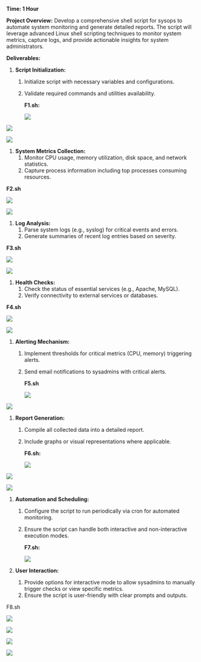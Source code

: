 ﻿**Time: 1 Hour**

**Project Overview:** Develop a comprehensive shell script for sysops to automate system monitoring and generate detailed reports. The script will leverage advanced Linux shell scripting techniques to monitor system metrics, capture logs, and provide actionable insights for system administrators.

**Deliverables:**

1. **Script Initialization:**
   1. Initialize script with necessary variables and configurations.
   1. Validate required commands and utilities availability.

      **F1.sh:**

      ![](1.png)

![](2.png)

![](3.png)

1. **System Metrics Collection:**
   1. Monitor CPU usage, memory utilization, disk space, and network statistics.
   1. Capture process information including top processes consuming resources.

**F2.sh**

![](4.png)

![](5.png)

1. **Log Analysis:**
   1. Parse system logs (e.g., syslog) for critical events and errors.
   1. Generate summaries of recent log entries based on severity.

**F3.sh**

![](6.png)

![](7.png)


1. **Health Checks:**
   1. Check the status of essential services (e.g., Apache, MySQL).
   1. Verify connectivity to external services or databases.

**F4.sh**

![](8.png)

![](9.png)

1. **Alerting Mechanism:**
   1. Implement thresholds for critical metrics (CPU, memory) triggering alerts.
   1. Send email notifications to sysadmins with critical alerts.

      **F5.sh**

      ![](10.png)

![](11.png)



1. **Report Generation:**
   1. Compile all collected data into a detailed report.
   1. Include graphs or visual representations where applicable.

      **F6.sh:**

      ![](12.png)

![](13.png)

![](14.png)

1. **Automation and Scheduling:**
   1. Configure the script to run periodically via cron for automated monitoring.
   1. Ensure the script can handle both interactive and non-interactive execution modes.

      **F7.sh:**

      ![](15.png)

1. **User Interaction:**
   1. Provide options for interactive mode to allow sysadmins to manually trigger checks or view specific metrics.
   1. Ensure the script is user-friendly with clear prompts and outputs.

F8.sh

![](16.png)

![](17.png)

![](18.png)

![](19.png)






